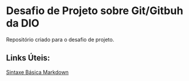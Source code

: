 # Desafio de Projeto sobre Git/Gitbuh da DIO
Repositório criado para o desafio de projeto.

## Links Úteis:
[Sintaxe Básica Markdown](https://www.markdownguide.org/basic-syntax/)
